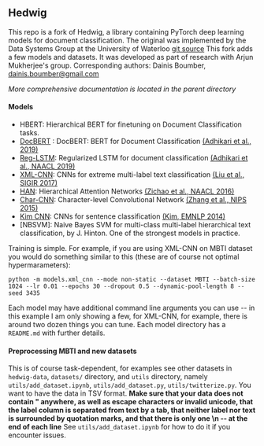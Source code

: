 ## Hedwig

This repo is a fork of Hedwig, a library containing PyTorch deep learning models for document classification.
The original was implemented by the Data Systems Group at the University of Waterloo [git source](https://github.com/castorini/hedwig.git)
This fork adds a few models and datasets. It was developed as part of research with Arjun Mukherjee's group.
Corresponding authors: Dainis Boumber, dainis.boumber@gmail.com

*More comprehensive documentation is located in the parent directory*

#### Models

+  HBERT: Hierarchical BERT for finetuning on Document Classification tasks.
+ [DocBERT](models/bert/) : DocBERT: BERT for Document Classification [(Adhikari et al., 2019)](https://arxiv.org/abs/1904.08398v1)
+ [Reg-LSTM](models/reg_lstm/): Regularized LSTM for document classification [(Adhikari et al., NAACL 2019)](https://cs.uwaterloo.ca/~jimmylin/publications/Adhikari_etal_NAACL2019.pdf)
+ [XML-CNN](models/xml_cnn/): CNNs for extreme multi-label text classification [(Liu et al., SIGIR 2017)](http://nyc.lti.cs.cmu.edu/yiming/Publications/jliu-sigir17.pdf)
+ [HAN](models/han/): Hierarchical Attention Networks [(Zichao et al., NAACL 2016)](https://www.cs.cmu.edu/~hovy/papers/16HLT-hierarchical-attention-networks.pdf)
+ [Char-CNN](models/char_cnn/): Character-level Convolutional Network [(Zhang et al., NIPS 2015)](http://papers.nips.cc/paper/5782-character-level-convolutional-networks-for-text-classification.pdf)
+ [Kim CNN](models/kim_cnn/): CNNs for sentence classification [(Kim, EMNLP 2014)](http://www.aclweb.org/anthology/D14-1181)
+ [NBSVM]: Naive Bayes SVM for multi-class multi-label hierarchical text classification, by J. Hinton. One of the strongest models in practice.

Training is simple. For example, if you are using XML-CNN on MBTI dataset you would do something similar to this (these are of course not optimal hypermarameters):

```
python -m models.xml_cnn --mode non-static --dataset MBTI --batch-size 1024 --lr 0.01 --epochs 30 --dropout 0.5 --dynamic-pool-length 8 --seed 3435
```

Each model may have additional command line arguments you can use -- in this example I am only showing a few, for XML-CNN, for example, there is around two dozen things you can tune. Each model directory has a `README.md` with further details.

#### Preprocessing MBTI and new datasets

This is of course task-dependent, for examples see other datasets in `hedwig-data`, `datasets/` directory, and `utils` directory, namely `utils/add_dataset.ipynb`, `utils/add_dataset.py`, `utils/twitterize.py`.
You want to have the data in TSV format.
**Make sure that your data does not contain " anywhere, as well as escape characters or invalid unicode, that the label column is separated from text by a tab, that neither label nor text is surrounded by quotation marks, and that there is only one \n -- at the end of each line**
See `utils/add_dataset.ipynb` for how to do it if you encounter issues. 
